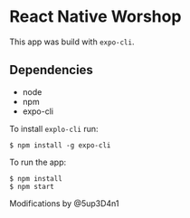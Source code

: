 # React Native Worshop

This app was build with `expo-cli`.

## Dependencies

- node
- npm
- expo-cli

To install `explo-cli` run:

	$ npm install -g expo-cli

To run the app:

	$ npm install
	$ npm start

Modifications by @5up3D4n1
